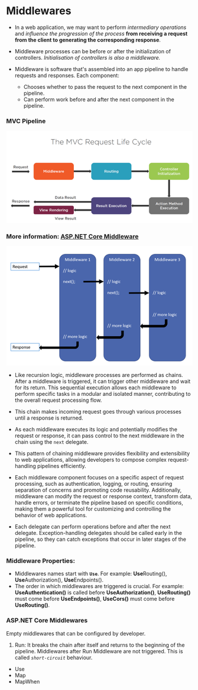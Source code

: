 # Middlewares
- In a web application, we may want to perform *intermediary operations* and *influence the progression of the process* **from receiving a request from the client to generating the corresponding response**.
- Middleware processes can be before or after the initialization of controllers. *Initialisation of controllers is also a middleware.*

- Middleware is software that's assembled into an app pipeline to handle requests and responses. Each component:
    - Chooses whether to pass the request to the next component in the pipeline.
    - Can perform work before and after the next component in the pipeline.
### MVC Pipeline
![Pipeline](pipeline.png)

### More information: [ASP.NET Core Middleware](https://learn.microsoft.com/en-us/aspnet/core/fundamentals/middleware/?view=aspnetcore-8.0)

![middlewares](middlewares.png)

- Like recursion logic, middleware processes are performed as chains. After a middleware is triggered, it can trigger other middleware and wait for its return. This sequential execution allows each middleware to perform specific tasks in a modular and isolated manner, contributing to the overall request processing flow.

- This chain makes incoming request goes through various processes until a response is returned.

- As each middleware executes its logic and potentially modifies the request or response, it can pass control to the next middleware in the chain using the `next` delegate.

- This pattern of chaining middleware provides flexibility and extensibility to web applications, allowing developers to compose complex request-handling pipelines efficiently.

- Each middleware component focuses on a specific aspect of request processing, such as authentication, logging, or routing, ensuring separation of concerns and promoting code reusability. Additionally, middleware can modify the request or response context, transform data, handle errors, or terminate the pipeline based on specific conditions, making them a powerful tool for customizing and controlling the behavior of web applications.

- Each delegate can perform operations before and after the next delegate. Exception-handling delegates should be called early in the pipeline, so they can catch exceptions that occur in later stages of the pipeline.

### Middleware Properties:
- Middlewares names start with **``Use``**. For example: **Use**Routing(), **Use**Authorization(), **Use**Endpoints().
- The order in which middlewares are triggered is crucial. For example: **UseAuthentication()** is called before **UseAuthorization()**, **UseRouting()** must come before **UseEndpoints()**, **UseCors()** must come before **UseRouting()**.

### ASP.NET Core Middlewares
Empty middlewares that can be configured by developer.
1) Run: It breaks the chain after itself and returns to the beginning of the pipeline. Middlewares after Run Middleware are not triggered. This is called *``short-circuit``* behaviour.
- Use
- Map
- MapWhen